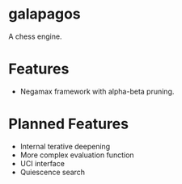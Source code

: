 # galapagos

A chess engine.

# Features
- Negamax framework with alpha-beta pruning.

# Planned Features
- Internal terative deepening
- More complex evaluation function
- UCI interface
- Quiescence search